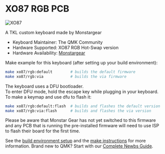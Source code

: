 # XO87 RGB PCB

![XO87](https://cdn.imweb.me/thumbnail/20201120/c90a5bdb75264.png) 

A TKL custom keyboard made by Monstargear 

* Keyboard Maintainer: The QMK Community
* Hardware Supported: XO87 RGB Hot-Swap version
* Hardware Availability: [Monstargear](https://monstargears.com)

Make example for this keyboard (after setting up your build environment):

```sh
make xo87/rgb:default        # builds the default firmware
make xo87/rgb:via            # builds the via firmware
```
The keyboard uses a DFU bootloader.<br>
To enter DFU mode, hold the escape key while plugging in your keyboard.<br>
To make a keymap and use dfu to flash it:

```sh
make xo87/rgb:default:flash  # builds and flashes the default version
make xo87/rgb:via:flash      # builds and flashes the via version
```

Please be aware that Monstar Gear has not yet switched to this firmware and any PCB that is running the pre-installed firmware will need to use ISP to flash their board for the first time.

See the [build environment setup](https://docs.qmk.fm/#/getting_started_build_tools) and the [make instructions](https://docs.qmk.fm/#/getting_started_make_guide) for more information. Brand new to QMK? Start with our [Complete Newbs Guide](https://docs.qmk.fm/#/newbs).
